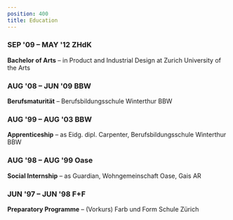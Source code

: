 ```yaml
---
position: 400
title: Education
---
```


### SEP '09 – MAY '12 **ZHdK**
**Bachelor of Arts** – in Product and Industrial Design at Zurich University of the Arts

### AUG '08 – JUN '09 **BBW**
**Berufsmaturität** – Berufsbildungsschule Winterthur BBW

### AUG '99 – AUG '03 **BBW**
**Apprenticeship** – as Eidg. dipl. Carpenter, Berufsbildungsschule Winterthur BBW

### AUG '98 – AUG '99 **Oase**
**Social Internship** – as Guardian, Wohngemeinschaft Oase, Gais AR

### JUN '97 – JUN '98 **F+F**
**Preparatory Programme** – (Vorkurs) Farb und Form Schule Zürich